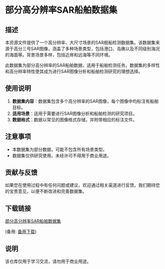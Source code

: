 # 部分高分辨率SAR船舶数据集

## 描述

本资源文件提供了一个高分辨率、大尺寸场景的SAR舰船检测数据集。该数据集来源于高分三号SAR图像，涵盖了多种场景类型，包括港口、岛礁以及不同级别海况的海面等。背景场景多样，包括近岸和远海等不同环境。

此数据集为部分高分辨率的SAR船舶数据，适用于船舶检测任务。数据集的多样性和高分辨率特性使其成为进行SAR图像分析和船舶检测研究的理想选择。

## 使用说明

1. **数据集内容**：数据集包含多个高分辨率的SAR图像，每个图像中均标注有船舶目标。
2. **适用场景**：适用于需要进行SAR图像分析和船舶检测的研究项目。
3. **数据格式**：数据以常见的图像格式存储，并附带相应的标注文件。

## 注意事项

- 本数据集为部分数据，可能不包含所有场景类型。
- 数据集仅供研究使用，未经许可不得用于商业用途。

## 贡献与反馈

如果您在使用过程中有任何问题或建议，欢迎通过相关渠道进行反馈。我们期待您的宝贵意见，以便不断改进和完善数据集。

## 下载链接
[部分高分辨率SAR船舶数据集](https://pan.quark.cn/s/02499da36ea0) 

(备用: [备用下载](https://pan.baidu.com/s/1KxinToneZ1OoV-u1ajuxHw?pwd=1234))

## 说明

该仓库仅用于学习交流，请勿用于商业用途。
